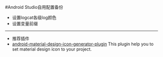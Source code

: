 #Android Studio自用配置备份

- 设置logcat各级log颜色
- 设置变量前缀

---
- 推荐插件
- [android-material-design-icon-generator-plugin](https://github.com/konifar/android-material-design-icon-generator-plugin)
  This plugin help you to set material design icon to your project.